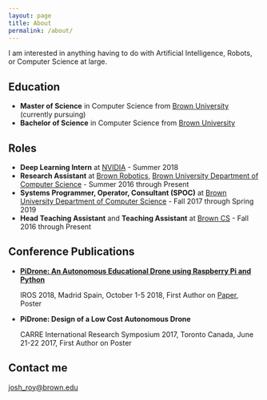 ```yaml
---
layout: page
title: About
permalink: /about/
---
```


I am interested in anything having to do with Artificial Intelligence, Robots, or Computer Science at large. 

## Education

- **Master of Science** in Computer Science from [Brown University](http://brown.edu) (currently pursuing)
- **Bachelor of Science** in Computer Science from [Brown University](http://brown.edu)

## Roles

- **Deep Learning Intern** at [NVIDIA](http://nvidia.com) - Summer 2018
- **Research Assistant** at [Brown Robotics](http://robotics.cs.brown.edu), [Brown University Department of Computer Science](http://cs.brown.edu) - Summer 2016 through Present
- **Systems Programmer, Operator, Consultant (SPOC)** at [Brown University Department of Computer Science](http://cs.brown.edu) - Fall 2017 through Spring 2019
- **Head Teaching Assistant** and **Teaching Assistant** at [Brown CS](http://cs.brown.edu) - Fall 2016 through Present

<!-- ## Skills -->

<!-- * **Skill 1** - `Skill` / `Skill` / `Skill` / `Skill` -->
<!-- * **Skill 2** - `Skill` / `Skill` / `Skill` / `Skill` / `Skill` / `Skill` / `Skill` -->
<!-- * **Skill 3** - `Skill` / `Skill` / `Skill` -->
<!-- * **Skill 4** - `Skill` / `Skill` / `Skill` --> 
<!-- * **Skill 5** - `Skill` -->
<!-- * **Skill 6** - `Skill` / `Skill` --> 
    
## Conference Publications

* [**PiDrone: An Autonomous Educational Drone using Raspberry Pi and Python**](https://ieeexplore.ieee.org/abstract/document/8593943) 
   
   IROS 2018, Madrid Spain, October 1-5 2018, First Author on [Paper](http://h2r.cs.brown.edu/wp-content/uploads/pidrone18.pdf), Poster

* **PiDrone: Design of a Low Cost Autonomous Drone**
   
   CARRE International Research Symposium 2017, Toronto Canada, June 21-22 2017, First Author on Poster

## Contact me

[josh_roy@brown.edu](mailto:josh_roy@brown.edu)
